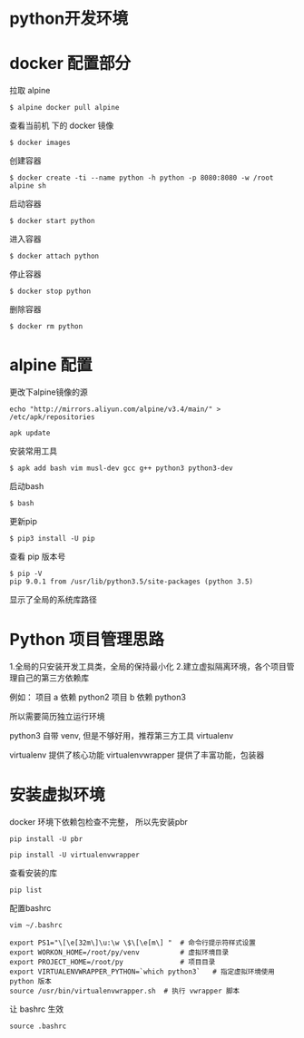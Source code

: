 # python开发环境


# docker 配置部分

拉取 alpine

```
$ alpine docker pull alpine
```

查看当前机 下的 docker 镜像 

```
$ docker images
```

创建容器

```
$ docker create -ti --name python -h python -p 8080:8080 -w /root alpine sh
```

启动容器

```
$ docker start python
```

进入容器 

```
$ docker attach python
```

停止容器

```
$ docker stop python
```
删除容器

```
$ docker rm python
```

# alpine 配置

更改下alpine镜像的源

```
echo "http://mirrors.aliyun.com/alpine/v3.4/main/" > /etc/apk/repositories 
```

```
apk update
```

安装常用工具

```
$ apk add bash vim musl-dev gcc g++ python3 python3-dev
```

启动bash

```
$ bash
```

更新pip

```
$ pip3 install -U pip
```

查看 pip 版本号

```
$ pip -V
pip 9.0.1 from /usr/lib/python3.5/site-packages (python 3.5)
```
显示了全局的系统库路径


# Python 项目管理思路

1.全局的只安装开发工具类，全局的保持最小化
2.建立虚拟隔离环境，各个项目管理自己的第三方依赖库

例如： 
项目 a 依赖 python2
项目 b 依赖 python3

所以需要简历独立运行环境

python3 自带 venv, 但是不够好用，推荐第三方工具 virtualenv

virtualenv 提供了核心功能 
virtualenvwrapper 提供了丰富功能，包装器

# 安装虚拟环境

docker 环境下依赖包检查不完整， 所以先安装pbr
```
pip install -U pbr
```

```
pip install -U virtualenvwrapper
```

查看安装的库

```
pip list
```


配置bashrc

```
vim ~/.bashrc

export PS1="\[\e[32m\]\u:\w \$\[\e[m\] "  # 命令行提示符样式设置
export WORKON_HOME=/root/py/venv          # 虚拟环境目录
export PROJECT_HOME=/root/py              # 项目目录
export VIRTUALENVWRAPPER_PYTHON=`which python3`   # 指定虚拟环境使用 python 版本
source /usr/bin/virtualenvwrapper.sh  # 执行 vwrapper 脚本
```

让 bashrc 生效

```
source .bashrc
```



